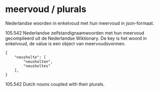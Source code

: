 # meervoud / plurals
Nederlandse woorden in enkelvoud met hun meervoud in json-formaat.

105.542 Nederlandse zelfstandignaamwoorden met hun meervoud gecompileerd uit de Nederlandse Wiktionary. 
De key is het woord in enkelvoud, de value is een object van meervoudsvormen.

```
{
    "neusholte": [
        "neusholten",
        "neusholtes"
    ],
}
```

105.542 Dutch nouns coupled with their plurals.
